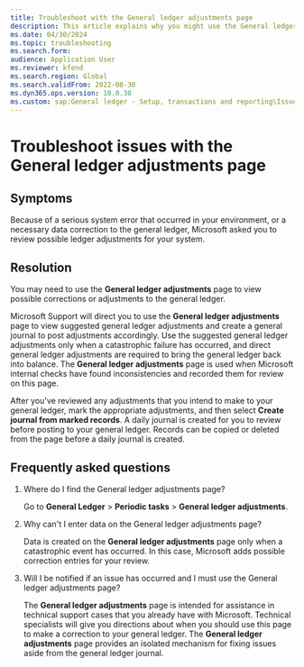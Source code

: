 ```yaml
---
title: Troubleshoot with the General ledger adjustments page 
description: This article explains why you might use the General ledger adjustments page to fix issues.
ms.date: 04/30/2024
ms.topic: troubleshooting
ms.search.form: 
audience: Application User
ms.reviewer: kfend
ms.search.region: Global
ms.search.validFrom: 2022-08-30
ms.dyn365.ops.version: 10.0.30
ms.custom: sap:General ledger - Setup, transactions and reporting\Issues with general journals
---
```


# Troubleshoot issues with the General ledger adjustments page

## Symptoms

Because of a serious system error that occurred in your environment, or a necessary data correction to the general ledger, Microsoft asked you to review possible ledger adjustments for your system.

## Resolution

You may need to use the **General ledger adjustments** page to view possible corrections or adjustments to the general ledger.

Microsoft Support will direct you to use the **General ledger adjustments** page to view suggested general ledger adjustments and create a general journal to post adjustments accordingly. Use the suggested general ledger adjustments only when a catastrophic failure has occurred, and direct general ledger adjustments are required to bring the general ledger back into balance. The **General ledger adjustments** page is used when Microsoft internal checks have found inconsistencies and recorded them for review on this page.

After you've reviewed any adjustments that you intend to make to your general ledger, mark the appropriate adjustments, and then select **Create journal from marked records**. A daily journal is created for you to review before posting to your general ledger. Records can be copied or deleted from the page before a daily journal is created.

## Frequently asked questions

1. Where do I find the General ledger adjustments page?

   Go to **General Ledger** \> **Periodic tasks** \> **General ledger adjustments**.

2. Why can't I enter data on the General ledger adjustments page?

   Data is created on the **General ledger adjustments** page only when a catastrophic event has occurred. In this case, Microsoft adds possible correction entries for your review.

3. Will I be notified if an issue has occurred and I must use the General ledger adjustments page?

   The **General ledger adjustments** page is intended for assistance in technical support cases that you already have with Microsoft. Technical specialists will give you directions about when you should use this page to make a correction to your general ledger. The **General ledger adjustments** page provides an isolated mechanism for fixing issues aside from the general ledger journal.

